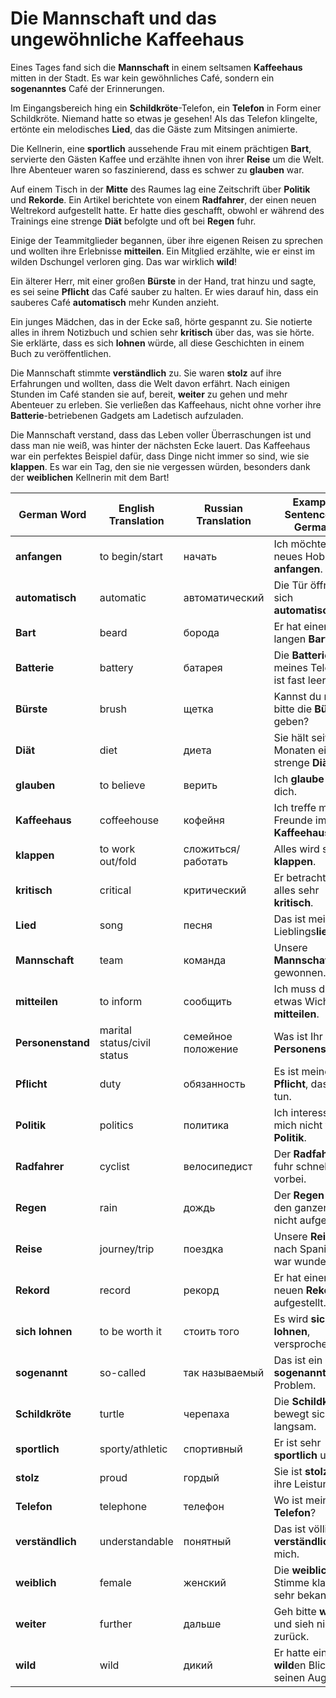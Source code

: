 # Die Mannschaft und das ungewöhnliche Kaffeehaus

Eines Tages fand sich die **Mannschaft** in einem seltsamen **Kaffeehaus** mitten in der Stadt. Es war kein gewöhnliches Café, sondern ein **sogenanntes** Café der Erinnerungen.

Im Eingangsbereich hing ein **Schildkröte**-Telefon, ein **Telefon** in Form einer Schildkröte. Niemand hatte so etwas je gesehen! Als das Telefon klingelte, ertönte ein melodisches **Lied**, das die Gäste zum Mitsingen animierte.

Die Kellnerin, eine **sportlich** aussehende Frau mit einem prächtigen **Bart**, servierte den Gästen Kaffee und erzählte ihnen von ihrer **Reise** um die Welt. Ihre Abenteuer waren so faszinierend, dass es schwer zu **glauben** war.

Auf einem Tisch in der **Mitte** des Raumes lag eine Zeitschrift über **Politik** und **Rekorde**. Ein Artikel berichtete von einem **Radfahrer**, der einen neuen Weltrekord aufgestellt hatte. Er hatte dies geschafft, obwohl er während des Trainings eine strenge **Diät** befolgte und oft bei **Regen** fuhr.

Einige der Teammitglieder begannen, über ihre eigenen Reisen zu sprechen und wollten ihre Erlebnisse **mitteilen**. Ein Mitglied erzählte, wie er einst im wilden Dschungel verloren ging. Das war wirklich **wild**!

Ein älterer Herr, mit einer großen **Bürste** in der Hand, trat hinzu und sagte, es sei seine **Pflicht** das Café sauber zu halten. Er wies darauf hin, dass ein sauberes Café **automatisch** mehr Kunden anzieht.

Ein junges Mädchen, das in der Ecke saß, hörte gespannt zu. Sie notierte alles in ihrem Notizbuch und schien sehr **kritisch** über das, was sie hörte. Sie erklärte, dass es sich **lohnen** würde, all diese Geschichten in einem Buch zu veröffentlichen.

Die Mannschaft stimmte **verständlich** zu. Sie waren **stolz** auf ihre Erfahrungen und wollten, dass die Welt davon erfährt. Nach einigen Stunden im Café standen sie auf, bereit, **weiter** zu gehen und mehr Abenteuer zu erleben. Sie verließen das Kaffeehaus, nicht ohne vorher ihre **Batterie**-betriebenen Gadgets am Ladetisch aufzuladen.

Die Mannschaft verstand, dass das Leben voller Überraschungen ist und dass man nie weiß, was hinter der nächsten Ecke lauert. Das Kaffeehaus war ein perfektes Beispiel dafür, dass Dinge nicht immer so sind, wie sie **klappen**. Es war ein Tag, den sie nie vergessen würden, besonders dank der **weiblichen** Kellnerin mit dem Bart!


| German Word | English Translation | Russian Translation | Example Sentence in German |
|-------------|---------------------|---------------------|----------------------------|
| **anfangen** | to begin/start | начать | Ich möchte ein neues Hobby **anfangen**. |
| **automatisch** | automatic | автоматический | Die Tür öffnet sich **automatisch**. |
| **Bart** | beard | борода | Er hat einen langen **Bart**. |
| **Batterie** | battery | батарея | Die **Batterie** meines Telefons ist fast leer. |
| **Bürste** | brush | щетка | Kannst du mir bitte die **Bürste** geben? |
| **Diät** | diet | диета | Sie hält seit Monaten eine strenge **Diät**. |
| **glauben** | to believe | верить | Ich **glaube** an dich. |
| **Kaffeehaus** | coffeehouse | кофейня | Ich treffe meine Freunde im **Kaffeehaus**. |
| **klappen** | to work out/fold | сложиться/работать | Alles wird sicher **klappen**. |
| **kritisch** | critical | критический | Er betrachtet alles sehr **kritisch**. |
| **Lied** | song | песня | Das ist mein Lieblings**lied**. |
| **Mannschaft** | team | команда | Unsere **Mannschaft** hat gewonnen. |
| **mitteilen** | to inform | сообщить | Ich muss dir etwas Wichtiges **mitteilen**. |
| **Personenstand** | marital status/civil status | семейное положение | Was ist Ihr **Personenstand**? |
| **Pflicht** | duty | обязанность | Es ist meine **Pflicht**, das zu tun. |
| **Politik** | politics | политика | Ich interessiere mich nicht für **Politik**. |
| **Radfahrer** | cyclist | велосипедист | Der **Radfahrer** fuhr schnell vorbei. |
| **Regen** | rain | дождь | Der **Regen** hat den ganzen Tag nicht aufgehört. |
| **Reise** | journey/trip | поездка | Unsere **Reise** nach Spanien war wunderbar. |
| **Rekord** | record | рекорд | Er hat einen neuen **Rekord** aufgestellt. |
| **sich lohnen** | to be worth it | стоить того | Es wird **sich lohnen**, versprochen. |
| **sogenannt** | so-called | так называемый | Das ist ein **sogenanntes** Problem. |
| **Schildkröte** | turtle | черепаха | Die **Schildkröte** bewegt sich langsam. |
| **sportlich** | sporty/athletic | спортивный | Er ist sehr **sportlich** und fit. |
| **stolz** | proud | гордый | Sie ist **stolz** auf ihre Leistungen. |
| **Telefon** | telephone | телефон | Wo ist mein **Telefon**? |
| **verständlich** | understandable | понятный | Das ist völlig **verständlich** für mich. |
| **weiblich** | female | женский | Die **weibliche** Stimme klang sehr bekannt. |
| **weiter** | further | дальше | Geh bitte **weiter** und sieh nicht zurück. |
| **wild** | wild | дикий | Er hatte einen **wild**en Blick in seinen Augen. |
